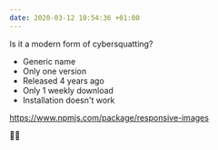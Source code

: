 ```yaml
---
date: 2020-03-12 10:54:36 +01:00
---
```


Is it a modern form of cybersquatting?

- Generic name
- Only one version
- Released 4 years ago
- Only 1 weekly download
- Installation doesn't work

https://www.npmjs.com/package/responsive-images

🤷‍♂️